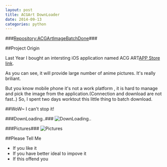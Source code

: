 ```yaml
---
layout: post
title: ACGArt DownLoader
date: 2014-09-13
categories: python
---
```



###[Repository:ACGArtImageBatchDone](https://github.com/Wing-Of-War/ACGArtImageBatchDone)###

##Project Origin

Last Year I bought an intersting iOS application named ACG ART[APP Store link](https://itunes.apple.com/cn/app/acg-art-er-ci-yuan-dong-man/id577006740?mt=8).

As you can see, it will provide large number of anime pictures. It's really briliant.

But you know mobile phone it's not a work platform , it is hard to manage and pick the image from the application.(Connection and download are not fast..)
So, I spent two days worktout this little thing to batch download.




##WoW~ I can't stop it!

###DownLoading..###
![DownLoading..](http://ww3.sinaimg.cn/mw690/56becbc4gw1eka8cay4vkj20it0ca436.jpg)

###Pictures###
![Pictures](http://ww3.sinaimg.cn/mw690/56becbc4gw1eka8cable3j20qr0u7q90.jpg)


##Please Tell Me
* If you like it 
* If you have better ideal to impove it 
* If this offend you
